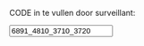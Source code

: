CODE in te vullen door surveillant:

<input type="text" name="form[code]" required value="6891_4810_3710_3720">
